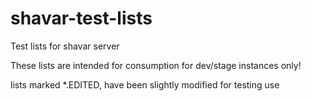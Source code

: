 # shavar-test-lists
Test lists for shavar server

These lists are intended for consumption for dev/stage instances only!

lists marked \*.EDITED, have been slightly modified for testing use

